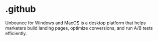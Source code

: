# .github
Unbounce for Windows and MacOS is a desktop platform that helps marketers build landing pages, optimize conversions, and run A/B tests efficiently.
